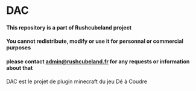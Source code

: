 # DAC

#### This repository is a part of Rushcubeland project
#### You cannot redistribute, modify or use it for personnal or commercial purposes
#### please contact admin@rushcubeland.fr for any requests or information about that

DAC est le projet de plugin minecraft du jeu Dé à Coudre 
